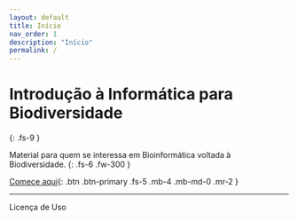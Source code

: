 ```yaml
---
layout: default
title: Início
nav_order: 1
description: "Início"
permalink: /
---
```


# Introdução à Informática para Biodiversidade
{: .fs-9 }

Material para quem se interessa em Bioinformática voltada à Biodiversidade.
{: .fs-6 .fw-300 }

[Comece aqui](https://arbolitoloco.github.io/bioinformatica/docs/conceitos){: .btn .btn-primary .fs-5 .mb-4 .mb-md-0 .mr-2 }

---

Licença de Uso